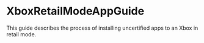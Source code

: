 # XboxRetailModeAppGuide
This guide describes the process of installing uncertified apps to an Xbox in retail mode.
